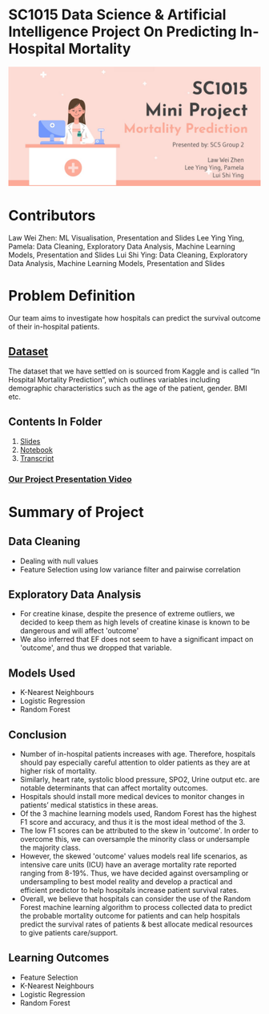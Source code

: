 # SC1015 Data Science & Artificial Intelligence Project On Predicting In-Hospital Mortality
![image](https://github.com/pamelalee26/In-Hospital-Mortality/blob/main/Image.jpg)

# Contributors
Law Wei Zhen: ML Visualisation, Presentation and Slides
Lee Ying Ying, Pamela: Data Cleaning, Exploratory Data Analysis, Machine Learning Models, Presentation and Slides
Lui Shi Ying: Data Cleaning, Exploratory Data Analysis, Machine Learning Models, Presentation and Slides

# Problem Definition
Our team aims to investigate how hospitals can predict the survival outcome of their in-hospital patients.  

## [Dataset](https://www.kaggle.com/datasets/saurabhshahane/in-hospital-mortality-prediction)
The dataset that we have settled on is sourced from Kaggle and is called “In Hospital Mortality Prediction”, which outlines variables including demographic characteristics such as the age of the patient, gender. BMI etc. 

## Contents In Folder
1. [Slides](https://github.com/pamelalee26/In-Hospital-Mortality/blob/main/Slides.pptx)
2. [Notebook](https://github.com/pamelalee26/In-Hospital-Mortality/blob/main/Notebook.ipynb)
3. [Transcript](https://github.com/pamelalee26/In-Hospital-Mortality/blob/main/Transcript.docx)
### [Our Project Presentation Video](https://www.youtube.com/watch?v=gRhFa5yBMR4)
# Summary of Project
## Data Cleaning 
- Dealing with null values
- Feature Selection using low variance filter and pairwise correlation

## Exploratory Data Analysis
- For creatine kinase, despite the presence of extreme outliers, we decided to keep them as high levels of creatine kinase is known to be dangerous and will affect 'outcome'
- We also inferred that EF does not seem to have a significant impact on 'outcome', and thus we dropped that variable.

## Models Used
- K-Nearest Neighbours
- Logistic Regression
- Random Forest

## Conclusion
- Number of in-hospital patients increases with age. Therefore, hospitals should pay especially careful attention to older patients as they are at higher risk of mortality. 
- Similarly, heart rate, systolic blood pressure, SPO2, Urine output etc. are notable determinants that can affect mortality outcomes.
- Hospitals should install more medical devices to monitor changes in patients’ medical statistics in these areas. 
- Of the 3 machine learning models used, Random Forest has the highest F1 score and accuracy, and thus it is the most ideal method of the 3.
- The low F1 scores can be attributed to the skew in 'outcome'. In order to overcome this, we can oversample the minority class or undersample the majority class.
- However, the skewed 'outcome' values models real life scenarios, as intensive care units (ICU) have an average mortality rate reported ranging from 8-19%. Thus, we have decided against oversampling or undersampling to best model reality and develop a practical and efficient predictor to help hospitals increase patient survival rates.
- Overall, we believe that hospitals can consider the use of the Random Forest machine learning algorithm to process collected data to predict the probable mortality outcome for patients and can help hospitals predict the survival rates of patients & best allocate medical resources to give patients care/support.

## Learning Outcomes
- Feature Selection
- K-Nearest Neighbours
- Logistic Regression
- Random Forest
